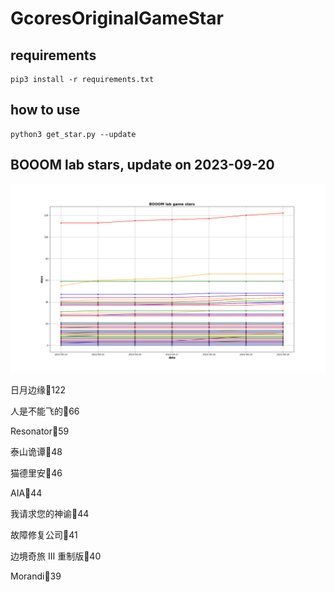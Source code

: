 # GcoresOriginalGameStar

## requirements
```
pip3 install -r requirements.txt
```

## how to use
```
python3 get_star.py --update
```

## BOOOM lab stars, update on 2023-09-20 
<div align='center'>
<img src=./stars.png alt='BOOOM lab stars' style='width:1000px;height:auto;'>
</div>

日月边缘🌟122

人是不能飞的🌟66

Resonator🌟59

泰山诡谭🌟48

猫德里安🌟46

AIA🌟44

我请求您的神谕🌟44

故障修复公司🌟41

边境奇旅 III 重制版🌟40

Morandi🌟39

